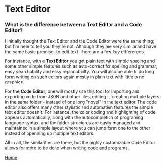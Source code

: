 # Text Editor


### What is the difference between a Text Editor and a Code Editor?
I initially thought the Text Editor and the Code Editor were the same thing; but I'm here to tell you they're not. Although they are very similar and have the same basic premise -to edit text- there are a few *key* differences.

For instance, with a **Text Editor** you get plain text with simple spacing and some other simple features such as auto-correct for spelling and grammar, easy searchability and easy replacabbilty. You will also be able to do long form writing on such editors again mostly in plain text with little to no graphics.

For the **Code Editor**, one will mostly use this tool for importing and exporting code from JSON and other files, editing it, creating multiple layers in the same folder - instead of one long "novel" in the text editor. The code editor also offers many other stylistic and automation features the simple text editor doesn't. For instance, the color coding and highlighting of code appears automatically, along with the autocompletion of programing language syntax, and the folder structures are easily managed and maintained in a simple layout where you can jump form one to the other instead of openning up multiple text editors.

All in all, the similarities are there, but the highly customizable Code Editor allows for more to be done when writing code and programs.

[Home](README.md)